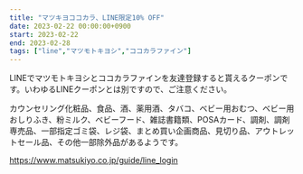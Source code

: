 ```yaml
---
title: "マツキヨココカラ、LINE限定10% OFF"
date: 2023-02-22 00:00:00+0900
start: 2023-02-22
end: 2023-02-28
tags: ["line","マツモトキヨシ","ココカラファイン"]
---
```


LINEでマツモトキヨシとココカラファインを友達登録すると貰えるクーポンです。いわゆるLINEクーポンとは別ですので、ご注意ください。

カウンセリング化粧品、食品、酒、薬用酒、タバコ、ベビー用おむつ、ベビー用おしりふき、粉ミルク、ベビーフード、雑誌書籍類、POSAカード、調剤、調剤専売品、一部指定ゴミ袋、レジ袋、まとめ買い企画商品、見切り品、アウトレットセール品、その他一部除外品があるようです。

https://www.matsukiyo.co.jp/guide/line_login

